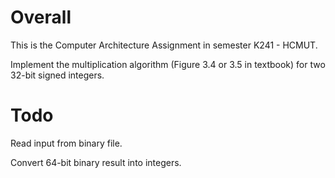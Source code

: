 # Overall

This is the Computer Architecture Assignment in semester K241 - HCMUT.

Implement the multiplication algorithm (Figure 3.4 or 3.5 in textbook) for two 32-bit signed integers.

# Todo

Read input from binary file.

Convert 64-bit binary result into integers.

